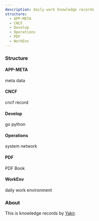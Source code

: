 ```yaml
---
description: daily work knowledge records
structure:
  - APP-META
  - CNCF
  - Develop
  - Operations
  - PDF
  - WorkEnv
---
```

### Structure
#### APP-META
meta data

#### CNCF
cncf record

#### Develop
go
python

#### Operations
system
network

#### PDF
PDF Book

#### WorkEnv
daily work environment

### About

This is knowledge records by [Yakir](https://yakir3.gitbook.io/gitbook/).
